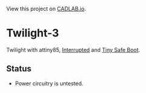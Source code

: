 View this project on [CADLAB.io](https://cadlab.io/project/1197). 

Twilight-3
==========

Twilight with attiny85,
[Interrupted](https://github.com/jscrane/Interrupted) and
[Tiny Safe Boot](http://jtxp.org/tech/tinysafeboot_en.htm).

Status
------
- Power circuitry is untested.
